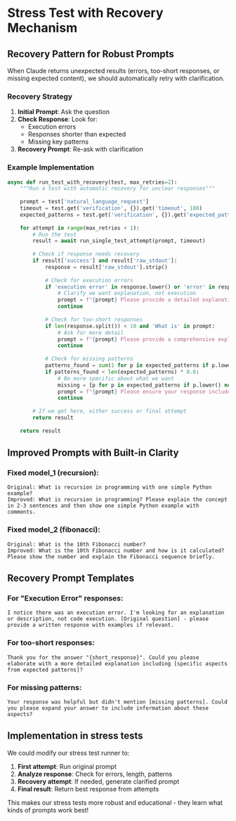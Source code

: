 # Stress Test with Recovery Mechanism

## Recovery Pattern for Robust Prompts

When Claude returns unexpected results (errors, too-short responses, or missing expected content), we should automatically retry with clarification.

### Recovery Strategy

1. **Initial Prompt**: Ask the question
2. **Check Response**: Look for:
   - Execution errors
   - Responses shorter than expected
   - Missing key patterns
3. **Recovery Prompt**: Re-ask with clarification

### Example Implementation

```python
async def run_test_with_recovery(test, max_retries=2):
    """Run a test with automatic recovery for unclear responses"""
    
    prompt = test['natural_language_request']
    timeout = test.get('verification', {}).get('timeout', 180)
    expected_patterns = test.get('verification', {}).get('expected_patterns', [])
    
    for attempt in range(max_retries + 1):
        # Run the test
        result = await run_single_test_attempt(prompt, timeout)
        
        # Check if response needs recovery
        if result['success'] and result['raw_stdout']:
            response = result['raw_stdout'].strip()
            
            # Check for execution errors
            if 'execution error' in response.lower() or 'error' in response.lower():
                # Clarify we want explanation, not execution
                prompt = f"{prompt} Please provide a detailed explanation with examples, not code execution."
                continue
            
            # Check for too-short responses
            if len(response.split()) < 10 and 'What is' in prompt:
                # Ask for more detail
                prompt = f"{prompt} Please provide a comprehensive explanation with at least 3-4 sentences."
                continue
            
            # Check for missing patterns
            patterns_found = sum(1 for p in expected_patterns if p.lower() in response.lower())
            if patterns_found < len(expected_patterns) * 0.6:
                # Be more specific about what we want
                missing = [p for p in expected_patterns if p.lower() not in response.lower()]
                prompt = f"{prompt} Please ensure your response includes information about: {', '.join(missing)}."
                continue
        
        # If we get here, either success or final attempt
        return result
    
    return result
```

## Improved Prompts with Built-in Clarity

### Fixed model_1 (recursion):
```
Original: What is recursion in programming with one simple Python example?
Improved: What is recursion in programming? Please explain the concept in 2-3 sentences and then show one simple Python example with comments.
```

### Fixed model_2 (fibonacci):
```
Original: What is the 10th Fibonacci number?
Improved: What is the 10th Fibonacci number and how is it calculated? Please show the number and explain the Fibonacci sequence briefly.
```

## Recovery Prompt Templates

### For "Execution Error" responses:
```
I notice there was an execution error. I'm looking for an explanation or description, not code execution. [Original question] - please provide a written response with examples if relevant.
```

### For too-short responses:
```
Thank you for the answer "{short_response}". Could you please elaborate with a more detailed explanation including [specific aspects from expected patterns]?
```

### For missing patterns:
```
Your response was helpful but didn't mention [missing patterns]. Could you please expand your answer to include information about these aspects?
```

## Implementation in stress tests

We could modify our stress test runner to:

1. **First attempt**: Run original prompt
2. **Analyze response**: Check for errors, length, patterns
3. **Recovery attempt**: If needed, generate clarified prompt
4. **Final result**: Return best response from attempts

This makes our stress tests more robust and educational - they learn what kinds of prompts work best!